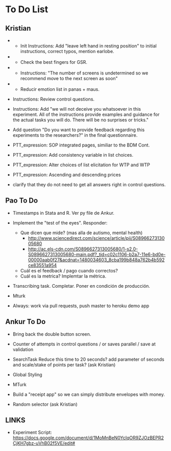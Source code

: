 # To Do List

## Kristian 
    
+ + Init Instructions: Add "leave left hand in resting position" to initial instructions, correct typos, mention earlobe. 

+ + Check the best fingers for GSR.

+ + Instructions: "The number of screens is undetermined so we recommend move to the next screen as soon" 

+ + Reducir emotion list in panas + maus. 

+ Instructions: Review control questions.

+ Instructions: Add "we will not deceive you whatsoever in this experiment. All of the instructions provide examples
and guidance for the actual tasks you will do. There will be no surprises or tricks."        
  
* Add question "Do you want to provide feedback regarding this experiments to the researchers?" in the final questionnaire.

- PTT_expression: SOP integrated pages, similiar to the BDM Cont. 
 
- PTT_expression: Add consistency variable in list choices.

- PTT_expression: Alter choices of list elicitation for WTP and WTP

- PTT_expression: Ascending and descending prices

- clarify that they do not need to get all answers right in control questions.


## Pao To Do

* Timestamps in Stata and R. Ver py file de Ankur.
    
* Implement the "test of the eyes". Responder: 
    * Que dicen que mide? (mas alla de autismo, mental health) 
        * http://www.sciencedirect.com/science/article/pii/S0896627313005680
        * http://ac.els-cdn.com/S0896627313005680/1-s2.0-S0896627313005680-main.pdf?_tid=c02c1106-b2a7-11e6-bd0e-00000aab0f27&acdnat=1480034603_8cba199b848a762b4b592ce83551a954
    * Cuál es el feedback / pago cuando correctos?
    * Cuál es la metrica? Implemtar la métrica. 
 
* Transcribing task. Completar. Poner en condición de producción.
   
* Mturk

- Always: work via pull requests, push master to heroku demo app


## Ankur To Do


* Bring back the double button screen.
 
* Counter of attempts in control questions / or saves parallel / save at validation

* SearchTask Reduce this time to 20 seconds? add parameter of seconds and scale/stake of points per task? (ask Kristian)

* Global Styling 

* MTurk

* Build a "receipt app" so we can simply distribute envelopes with money.

* Random selector (ask Kristian)

## LINKS

* Experiment Script:
 https://docs.google.com/document/d/1MoMnBeN0YcIqOR9ZJOzBEPR2CjKH7gbz-uVhB02f5VE/edit#



<!-- ________________________________________________________________-->

<!--* additional task.?-->

<!--* "it’s in your best interest to just answer truthfully"-->

<!--* add example in instructions.-->
